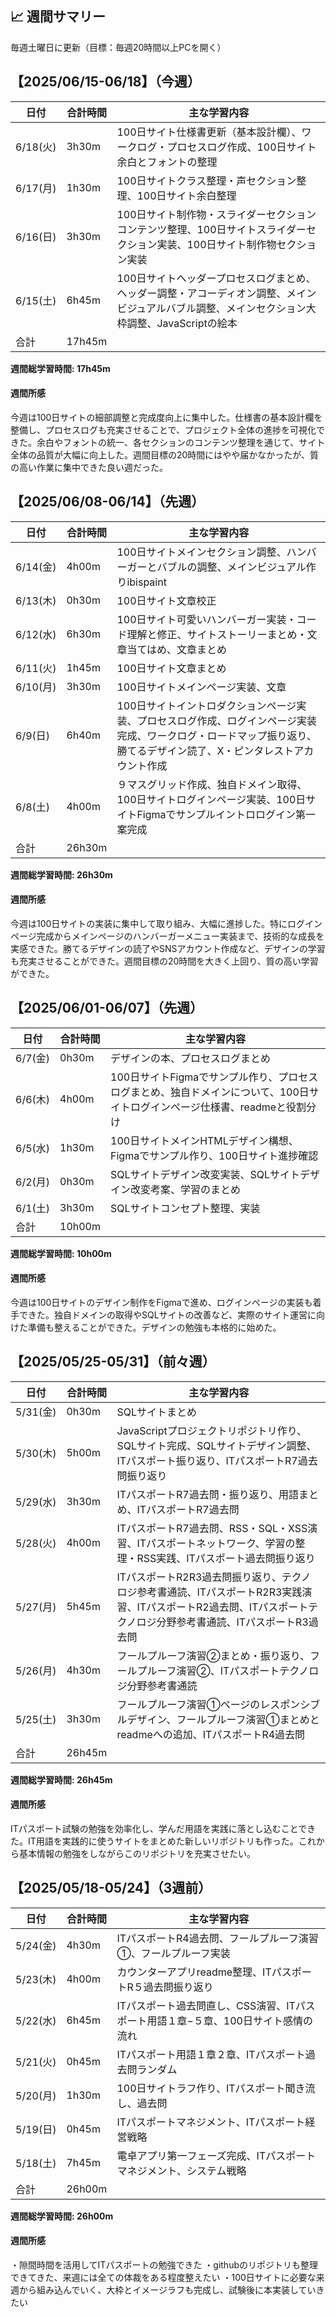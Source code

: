 ## 📈 週間サマリー
毎週土曜日に更新（目標：毎週20時間以上PCを開く）

## 【2025/06/15-06/18】（今週）
| 日付    | 合計時間 | 主な学習内容 |
|---------|----------|--------------|
| 6/18(火) | 3h30m    | 100日サイト仕様書更新（基本設計欄）、ワークログ・プロセスログ作成、100日サイト余白とフォントの整理 |
| 6/17(月) | 1h30m    | 100日サイトクラス整理・声セクション整理、100日サイト余白整理 |
| 6/16(日) | 3h30m    | 100日サイト制作物・スライダーセクションコンテンツ整理、100日サイトスライダーセクション実装、100日サイト制作物セクション実装 |
| 6/15(土) | 6h45m    | 100日サイトヘッダープロセスログまとめ、ヘッダー調整・アコーディオン調整、メインビジュアルバブル調整、メインセクション大枠調整、JavaScriptの絵本 |
| 合計     | 17h45m   |              |

**週間総学習時間: 17h45m**
#### 週間所感
今週は100日サイトの細部調整と完成度向上に集中した。仕様書の基本設計欄を整備し、プロセスログも充実させることで、プロジェクト全体の進捗を可視化できた。余白やフォントの統一、各セクションのコンテンツ整理を通じて、サイト全体の品質が大幅に向上した。週間目標の20時間にはやや届かなかったが、質の高い作業に集中できた良い週だった。

## 【2025/06/08-06/14】（先週）
| 日付    | 合計時間 | 主な学習内容 |
|---------|----------|--------------|
| 6/14(金) | 4h00m    | 100日サイトメインセクション調整、ハンバーガーとバブルの調整、メインビジュアル作りibispaint |
| 6/13(木) | 0h30m    | 100日サイト文章校正 |
| 6/12(水) | 6h30m    | 100日サイト可愛いハンバーガー実装・コード理解と修正、サイトストーリーまとめ・文章当てはめ、文章まとめ |
| 6/11(火) | 1h45m    | 100日サイト文章まとめ |
| 6/10(月) | 3h30m    | 100日サイトメインページ実装、文章 |
| 6/9(日)  | 6h40m    | 100日サイトイントロダクションページ実装、プロセスログ作成、ログインページ実装完成、ワークログ・ロードマップ振り返り、勝てるデザイン読了、X・ピンタレストアカウント作成 |
| 6/8(土)  | 4h00m    | ９マスグリッド作成、独自ドメイン取得、100日サイトログインページ実装、100日サイトFigmaでサンプルイントロログイン第一案完成 |
| 合計     | 26h30m   |              |

**週間総学習時間: 26h30m**
#### 週間所感
今週は100日サイトの実装に集中して取り組み、大幅に進捗した。特にログインページ完成からメインページのハンバーガーメニュー実装まで、技術的な成長を実感できた。勝てるデザインの読了やSNSアカウント作成など、デザインの学習も充実させることができた。週間目標の20時間を大きく上回り、質の高い学習ができた。

## 【2025/06/01-06/07】（先週）
| 日付    | 合計時間 | 主な学習内容 |
|---------|----------|--------------|
| 6/7(金) | 0h30m    | デザインの本、プロセスログまとめ |
| 6/6(木) | 4h00m    | 100日サイトFigmaでサンプル作り、プロセスログまとめ、独自ドメインについて、100日サイトログインページ仕様書、readmeと役割分け |
| 6/5(水) | 1h30m    | 100日サイトメインHTMLデザイン構想、Figmaでサンプル作り、100日サイト進捗確認 |
| 6/2(月) | 0h30m    | SQLサイトデザイン改変実装、SQLサイトデザイン改変考案、学習のまとめ |
| 6/1(土) | 3h30m    | SQLサイトコンセプト整理、実装 |
| 合計     | 10h00m   |              |

**週間総学習時間: 10h00m**
#### 週間所感
今週は100日サイトのデザイン制作をFigmaで進め、ログインページの実装も着手できた。独自ドメインの取得やSQLサイトの改善など、実際のサイト運営に向けた準備も整えることができた。デザインの勉強も本格的に始めた。

## 【2025/05/25-05/31】（前々週）
| 日付    | 合計時間 | 主な学習内容 |
|---------|----------|--------------|
| 5/31(金) | 0h30m   | SQLサイトまとめ |
| 5/30(木) | 5h00m   | JavaScriptプロジェクトリポジトリ作り、SQLサイト完成、SQLサイトデザイン調整、ITパスポート振り返り、ITパスポートR7過去問振り返り |
| 5/29(水) | 3h30m   | ITパスポートR7過去問・振り返り、用語まとめ、ITパスポートR7過去問 |
| 5/28(火) | 4h00m   | ITパスポートR7過去問、RSS・SQL・XSS演習、ITパスポートネットワーク、学習の整理・RSS実践、ITパスポート過去問振り返り |
| 5/27(月) | 5h45m   | ITパスポートR2R3過去問振り返り、テクノロジ参考書通読、ITパスポートR2R3実践演習、ITパスポートR2過去問、ITパスポートテクノロジ分野参考書通読、ITパスポートR3過去問 |
| 5/26(月) | 4h30m   | フールプルーフ演習②まとめ・振り返り、フールプルーフ演習②、ITパスポートテクノロジ分野参考書通読 |
| 5/25(土) | 3h30m   | フールプルーフ演習①ページのレスポンシブルデザイン、フールプルーフ演習①まとめとreadmeへの追加、ITパスポートR4過去問 |
| 合計     | 26h45m  |              |

**週間総学習時間: 26h45m**
#### 週間所感
ITパスポート試験の勉強を効率化し、学んだ用語を実践に落とし込むことできた。IT用語を実践的に使うサイトをまとめた新しいリポジトリも作った。これから基本情報の勉強をしながらこのリポジトリを充実させたい。

## 【2025/05/18-05/24】（3週前）
| 日付    | 合計時間 | 主な学習内容 |
|---------|----------|--------------|
| 5/24(金) | 4h30m   | ITパスポートR4過去問、フールプルーフ演習①、フールプルーフ実装 |
| 5/23(木) | 4h00m   | カウンターアプリreadme整理、ITパスポートR５過去問振り返り |
| 5/22(水) | 6h45m   | ITパスポート過去問直し、CSS演習、ITパスポート用語１章−５章、100日サイト感情の流れ |
| 5/21(火) | 0h45m   | ITパスポート用語１章２章、ITパスポート過去問ランダム |
| 5/20(月) | 1h30m   | 100日サイトラフ作り、ITパスポート聞き流し、過去問 |
| 5/19(日) | 0h45m   | ITパスポートマネジメント、ITパスポート経営戦略 |
| 5/18(土) | 7h45m   | 電卓アプリ第一フェーズ完成、ITパスポートマネジメント、システム戦略 |
| 合計     | 26h00m  |              |

**週間総学習時間: 26h00m**
#### 週間所感
・隙間時間を活用してITパスポートの勉強できた
・githubのリポジトリも整理できてきた、来週には全ての体裁をある程度整えたい
・100日サイトに必要な来週から組み込んでいく、大枠とイメージラフも完成し、試験後に本実装していきたい